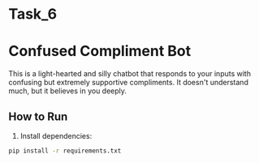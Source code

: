 # Task_6
# Confused Compliment Bot

This is a light-hearted and silly chatbot that responds to your inputs with confusing but extremely supportive compliments. It doesn't understand much, but it believes in you deeply.

## How to Run

1. Install dependencies:

```bash
pip install -r requirements.txt
